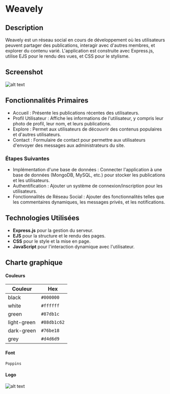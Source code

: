# Weavely

## Description

Weavely est un réseau social en cours de développement où les utilisateurs peuvent partager des publications, interagir avec d'autres membres, et explorer du contenu varié. L'application est construite avec Express.js, utilise EJS pour le rendu des vues, et CSS pour le stylisme.

## Screenshot

![alt text](https://github.com/sisilass31/weavely/blob/main/assets/img/weavely.png?raw=true)

## Fonctionnalités Primaires

- Accueil : Présente les publications récentes des utilisateurs.
- Profil Utilisateur : Affiche les informations de l'utilisateur, y compris leur photo de profil, leur nom, et leurs publications.
- Explore : Permet aux utilisateurs de découvrir des contenus populaires et d'autres utilisateurs.
- Contact : Formulaire de contact pour permettre aux utilisateurs d'envoyer des messages aux administrateurs du site.

### Étapes Suivantes

- Implémentation d'une base de données : Connecter l'application à une base de données (MongoDB, MySQL, etc.) pour stocker les publications et les utilisateurs.
- Authentification : Ajouter un système de connexion/inscription pour les utilisateurs.
- Fonctionnalités de Réseau Social : Ajouter des fonctionnalités telles que les commentaires dynamiques, les messages privés, et les notifications.

## Technologies Utilisées

- **Express.js** pour la gestion du serveur.
- **EJS** pour la structure et le rendu des pages.
- **CSS** pour le style et la mise en page.
- **JavaScript** pour l'interaction dynamique avec l'utilisateur.

## Charte graphique

#### Couleurs

| Couleur             | Hex                                                                |
| ----------------- | ------------------------------------------------------------------ |
| black | `#000000`|
| white | `#ffffff`|
| green | `#87db1c` |
| light-green | `#88db1c62` |
| dark-green | `#76be18` |
| grey | `#d4d6d9` |

#### Font

`Poppins`

#### Logo

![alt text](https://github.com/sisilass31/weavely/blob/main/assets/img/logo.png?raw=true)